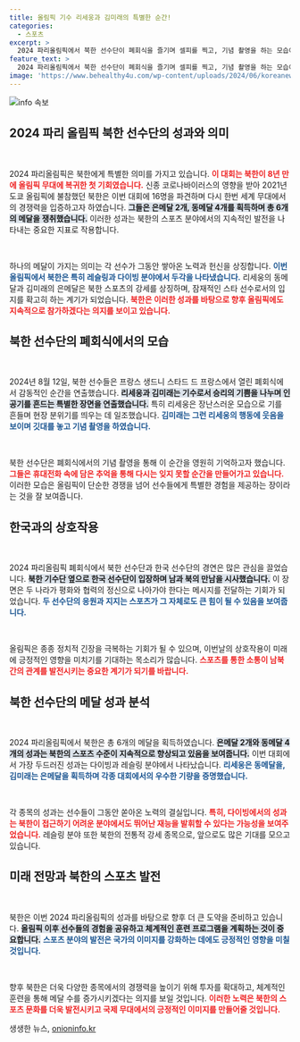 ```yaml
---
title: 올림픽 기수 리세웅과 김미래의 특별한 순간!
categories:
  - 스포츠
excerpt: >
  2024 파리올림픽에서 북한 선수단이 폐회식을 즐기며 셀피를 찍고, 기념 촬영을 하는 모습이 포착됐다. 동메달리스트 리세웅과 김미래가 밝은 미소로 마지막 순간을 장식했다.
feature_text: >
  2024 파리올림픽에서 북한 선수단이 폐회식을 즐기며 셀피를 찍고, 기념 촬영을 하는 모습이 포착됐다. 동메달리스트 리세웅과 김미래가 밝은 미소로 마지막 순간을 장식했다.
image: 'https://www.behealthy4u.com/wp-content/uploads/2024/06/koreanews.jpg'
---
```


<p><img src="https://www.behealthy4u.com/wp-content/uploads/2024/06/koreanews.jpg" alt="info 속보" /></p>

<h2 data-ke-size="size26">2024 파리 올림픽 북한 선수단의 성과와 의미</h2>

<p data-ke-size="size16">&nbsp;</p>

<p>2024 파리올림픽은 북한에게 특별한 의미를 가지고 있습니다. <b><span style="color: #ee2323;">이 대회는 북한이 8년 만에 올림픽 무대에 복귀한 첫 기회였습니다.</span></b> 신종 코로나바이러스의 영향을 받아 2021년 도쿄 올림픽에 불참했던 북한은 이번 대회에 16명을 파견하며 다시 한번 세계 무대에서의 경쟁력을 입증하고자 하였습니다. <b><span style="background-color: #21538527;">그들은 은메달 2개, 동메달 4개를 획득하며 총 6개의 메달을 쟁취했습니다.</span></b> 이러한 성과는 북한의 스포츠 분야에서의 지속적인 발전을 나타내는 중요한 지표로 작용합니다.</p>

<p data-ke-size="size16">&nbsp;</p>

<p>하나의 메달이 가지는 의미는 각 선수가 그동안 쌓아온 노력과 헌신을 상징합니다. <b><span style="color: #1a5490;">이번 올림픽에서 북한은 특히 레슬링과 다이빙 분야에서 두각을 나타냈습니다.</span></b> 리세웅의 동메달과 김미래의 은메달은 북한 스포츠의 강세를 상징하며, 잠재적인 스타 선수로서의 입지를 확고히 하는 계기가 되었습니다. <b><span style="color: #ee2323;">북한은 이러한 성과를 바탕으로 향후 올림픽에도 지속적으로 참가하겠다는 의지를 보이고 있습니다.</span></b></p>

<h2 data-ke-size="size26">북한 선수단의 폐회식에서의 모습</h2>

<p data-ke-size="size16">&nbsp;</p>

<p>2024년 8월 12일, 북한 선수들은 프랑스 생드니 스타드 드 프랑스에서 열린 폐회식에서 감동적인 순간을 연출했습니다. <b><span style="background-color: #21538527;">리세웅과 김미래는 기수로서 승리의 기쁨을 나누며 인공기를 흔드는 특별한 장면을 연출했습니다.</span></b> 특히 리세웅은 장난스러운 모습으로 기를 흔들며 현장 분위기를 띄우는 데 일조했습니다. <b><span style="color: #1a5490;">김미래는 그런 리세웅의 행동에 웃음을 보이며 깃대를 놓고 기념 촬영을 하였습니다.</span></b></p>

<p data-ke-size="size16">&nbsp;</p>

<p>북한 선수단은 폐회식에서의 기념 촬영을 통해 이 순간을 영원히 기억하고자 했습니다. <b><span style="color: #ee2323;">그들은 휴대전화 속에 담은 추억을 통해 다시는 잊지 못할 순간을 만들어가고 있습니다.</span></b> 이러한 모습은 올림픽이 단순한 경쟁을 넘어 선수들에게 특별한 경험을 제공하는 장이라는 것을 잘 보여줍니다.</p>

<h2 data-ke-size="size26">한국과의 상호작용</h2>

<p data-ke-size="size16">&nbsp;</p>

<p>2024 파리올림픽 폐회식에서 북한 선수단과 한국 선수단의 경연은 많은 관심을 끌었습니다. <b><span style="background-color: #21538527;">북한 기수단 옆으로 한국 선수단이 입장하며 남과 북의 만남을 시사했습니다.</span></b> 이 장면은 두 나라가 평화와 협력의 정신으로 나아가야 한다는 메시지를 전달하는 기회가 되었습니다. <b><span style="color: #1a5490;">두 선수단의 응원과 지지는 스포츠가 그 자체로도 큰 힘이 될 수 있음을 보여줍니다.</span></b></p>

<p data-ke-size="size16">&nbsp;</p>

<p>올림픽은 종종 정치적 긴장을 극복하는 기회가 될 수 있으며, 이번날의 상호작용이 미래에 긍정적인 영향을 미치기를 기대하는 목소리가 많습니다. <b><span style="color: #ee2323;">스포츠를 통한 소통이 남북 간의 관계를 발전시키는 중요한 계기가 되기를 바랍니다.</span></b></p>

<h2 data-ke-size="size26">북한 선수단의 메달 성과 분석</h2>

<p data-ke-size="size16">&nbsp;</p>

<p>2024 파리올림픽에서 북한은 총 6개의 메달을 획득하였습니다. <b><span style="background-color: #21538527;">은메달 2개와 동메달 4개의 성과는 북한의 스포츠 수준이 지속적으로 향상되고 있음을 보여줍니다.</span></b> 이번 대회에서 가장 두드러진 성과는 다이빙과 레슬링 분야에서 나타났습니다. <b><span style="color: #1a5490;">리세웅은 동메달을, 김미래는 은메달을 획득하며 각종 대회에서의 우수한 기량을 증명했습니다.</span></b></p>

<p data-ke-size="size16">&nbsp;</p>

<p>각 종목의 성과는 선수들이 그동안 쏟아온 노력의 결실입니다. <b><span style="color: #ee2323;">특히, 다이빙에서의 성과는 북한이 접근하기 어려운 분야에서도 뛰어난 재능을 발휘할 수 있다는 가능성을 보여주었습니다.</span></b> 레슬링 분야 또한 북한의 전통적 강세 종목으로, 앞으로도 많은 기대를 모으고 있습니다.</p>

<h2 data-ke-size="size26">미래 전망과 북한의 스포츠 발전</h2>

<p data-ke-size="size16">&nbsp;</p>

<p>북한은 이번 2024 파리올림픽의 성과를 바탕으로 향후 더 큰 도약을 준비하고 있습니다. <b><span style="background-color: #21538527;">올림픽 이후 선수들의 경험을 공유하고 체계적인 훈련 프로그램을 계획하는 것이 중요합니다.</span></b> <b><span style="color: #1a5490;">스포츠 분야의 발전은 국가의 이미지를 강화하는 데에도 긍정적인 영향을 미칠 것입니다.</span></b> </p>

<p data-ke-size="size16">&nbsp;</p>

<p>향후 북한은 더욱 다양한 종목에서의 경쟁력을 높이기 위해 투자를 확대하고, 체계적인 훈련을 통해 메달 수를 증가시키겠다는 의지를 보일 것입니다. <b><span style="color: #ee2323;">이러한 노력은 북한의 스포츠 문화를 더욱 발전시키고 국제 무대에서의 긍정적인 이미지를 만들어줄 것입니다.</span></b></p>

<form action="https://example.com" method="post">
  <!-- 입력 폼을 여기에 추가하세요 -->
</form> 
생생한 뉴스, <a href="https://onioninfo.kr" rel="dofollow">onioninfo.kr</a>


